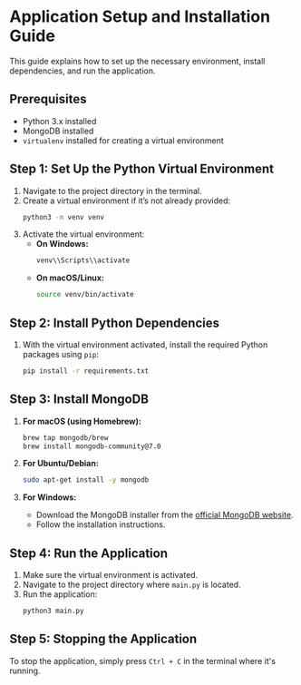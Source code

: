 # Application Setup and Installation Guide

This guide explains how to set up the necessary environment, install dependencies, and run the application.

## Prerequisites

- Python 3.x installed
- MongoDB installed
- `virtualenv` installed for creating a virtual environment

## Step 1: Set Up the Python Virtual Environment

1. Navigate to the project directory in the terminal.
2. Create a virtual environment if it’s not already provided:
    ```bash
    python3 -m venv venv
    ```
3. Activate the virtual environment:
    - **On Windows:**
        ```bash
        venv\\Scripts\\activate
        ```
    - **On macOS/Linux:**
        ```bash
        source venv/bin/activate
        ```

## Step 2: Install Python Dependencies

1. With the virtual environment activated, install the required Python packages using `pip`:
    ```bash
    pip install -r requirements.txt
    ```

## Step 3: Install MongoDB

1. **For macOS (using Homebrew):**
    ```bash
    brew tap mongodb/brew
    brew install mongodb-community@7.0
    ```

2. **For Ubuntu/Debian:**
    ```bash
    sudo apt-get install -y mongodb
    ```

3. **For Windows:**
    - Download the MongoDB installer from the [official MongoDB website](https://www.mongodb.com/try/download/community).
    - Follow the installation instructions.

## Step 4: Run the Application

1. Make sure the virtual environment is activated.
2. Navigate to the project directory where `main.py` is located.
3. Run the application:
    ```bash
    python3 main.py
    ```

## Step 5: Stopping the Application

To stop the application, simply press `Ctrl + C` in the terminal where it's running.
